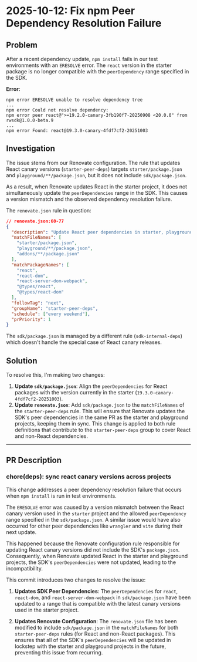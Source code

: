 # 2025-10-12: Fix npm Peer Dependency Resolution Failure

## Problem

After a recent dependency update, `npm install` fails in our test environments with an `ERESOLVE` error. The `react` version in the starter package is no longer compatible with the `peerDependency` range specified in the SDK.

**Error:**
```
npm error ERESOLVE unable to resolve dependency tree
...
npm error Could not resolve dependency:
npm error peer react@">=19.2.0-canary-3fb190f7-20250908 <20.0.0" from rwsdk@1.0.0-beta.9
...
npm error Found: react@19.3.0-canary-4fdf7cf2-20251003
```

## Investigation

The issue stems from our Renovate configuration. The rule that updates React canary versions (`starter-peer-deps`) targets `starter/package.json` and `playground/**/package.json`, but it does not include `sdk/package.json`.

As a result, when Renovate updates React in the starter project, it does not simultaneously update the `peerDependencies` range in the SDK. This causes a version mismatch and the observed dependency resolution failure.

The `renovate.json` rule in question:
```json
// renovate.json:60-77
{
  "description": "Update React peer dependencies in starter, playground, and addon projects, tracking the 'next' tag.",
  "matchFileNames": [
    "starter/package.json",
    "playground/**/package.json",
    "addons/**/package.json"
  ],
  "matchPackageNames": [
    "react",
    "react-dom",
    "react-server-dom-webpack",
    "@types/react",
    "@types/react-dom"
  ],
  "followTag": "next",
  "groupName": "starter-peer-deps",
  "schedule": ["every weekend"],
  "prPriority": 1
}
```

The `sdk/package.json` is managed by a different rule (`sdk-internal-deps`) which doesn't handle the special case of React canary releases.

## Solution

To resolve this, I'm making two changes:

1.  **Update `sdk/package.json`**: Align the `peerDependencies` for React packages with the version currently in the starter (`19.3.0-canary-4fdf7cf2-20251003`).
2.  **Update `renovate.json`**: Add `sdk/package.json` to the `matchFileNames` of the `starter-peer-deps` rule. This will ensure that Renovate updates the SDK's peer dependencies in the same PR as the starter and playground projects, keeping them in sync. This change is applied to both rule definitions that contribute to the `starter-peer-deps` group to cover React and non-React dependencies.

---

## PR Description

### chore(deps): sync react canary versions across projects

This change addresses a peer dependency resolution failure that occurs when `npm install` is run in test environments.

The `ERESOLVE` error was caused by a version mismatch between the React canary version used in the `starter` project and the allowed `peerDependency` range specified in the `sdk/package.json`. A similar issue would have also occurred for other peer dependencies like `wrangler` and `vite` during their next update.

This happened because the Renovate configuration rule responsible for updating React canary versions did not include the SDK's `package.json`. Consequently, when Renovate updated React in the starter and playground projects, the SDK's `peerDependencies` were not updated, leading to the incompatibility.

This commit introduces two changes to resolve the issue:

1.  **Updates SDK Peer Dependencies**: The `peerDependencies` for `react`, `react-dom`, and `react-server-dom-webpack` in `sdk/package.json` have been updated to a range that is compatible with the latest canary versions used in the starter project.

2.  **Updates Renovate Configuration**: The `renovate.json` file has been modified to include `sdk/package.json` in the `matchFileNames` for both `starter-peer-deps` rules (for React and non-React packages). This ensures that all of the SDK's `peerDependencies` will be updated in lockstep with the starter and playground projects in the future, preventing this issue from recurring.
